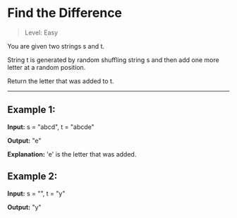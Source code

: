 # Find the Difference

> Level: Easy

You are given two strings s and t.

String t is generated by random shuffling string s and then add one more letter at a random position.

Return the letter that was added to t.

--- 

## Example 1:

**Input:** s = "abcd", t = "abcde"

**Output:** "e"

**Explanation:** 'e' is the letter that was added.


## Example 2:

**Input:** s = "", t = "y"

**Output:** "y"
